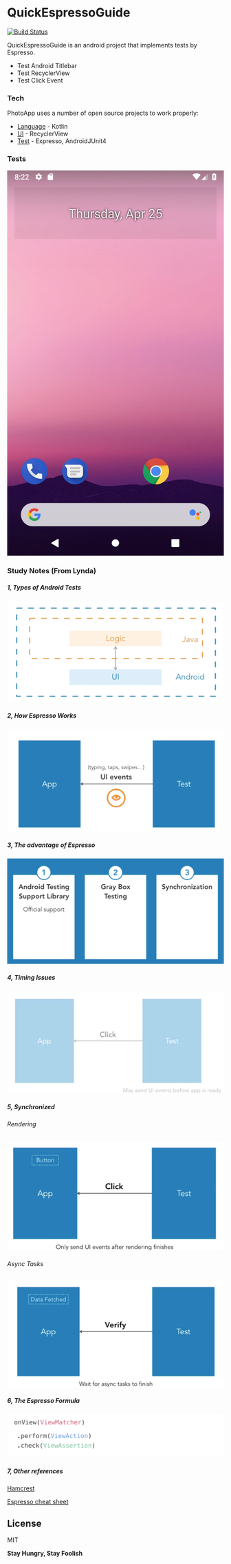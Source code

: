 # QuickEspressoGuide

[![Build Status](https://travis-ci.org/joemccann/dillinger.svg?branch=master)](https://travis-ci.org/joemccann/dillinger)

QuickEspressoGuide is an android project that implements tests by Espresso.

  - Test Android Titlebar
  - Test RecyclerView
  - Test Click Event
 
### Tech

PhotoApp uses a number of open source projects to work properly:

* [Language] - Kotlin
* [UI] - RecyclerView
* [Test] - Expresso, AndroidJUnit4

### Tests 
![Alt Text](https://github.com/mikewang0326/QuickEspressoGuide/blob/master/resources/quick_espresso_guide.gif?raw=true)

### Study Notes (From Lynda)
##### 1, Types of Android Tests
![Types of Android Tests](https://github.com/mikewang0326/QuickEspressoGuide/blob/master/resources/types_of_android_tests.png?raw=true "")

##### 2, How Espresso Works
![How Espresso Works](https://github.com/mikewang0326/QuickEspressoGuide/blob/master/resources/how_espresso_works.png?raw=true "")

##### 3, The advantage of Espresso
![The advantage of Espresso](https://github.com/mikewang0326/QuickEspressoGuide/blob/master/resources/advantage_of_espresso.png?raw=true "")

##### 4, Timing Issues
![Timing Issues](https://github.com/mikewang0326/QuickEspressoGuide/blob/master/resources/timing_issues.png?raw=true "")

##### 5, Synchronized

###### Rendering
![Timing Issues](https://github.com/mikewang0326/QuickEspressoGuide/blob/master/resources/synchronized_rendering.png?raw=true "")

###### Async Tasks
![Timing Issues](https://github.com/mikewang0326/QuickEspressoGuide/blob/master/resources/synchronized_async_tasks.png?raw=true "")

##### 6, The Espresso Formula
![Timing Issues](https://github.com/mikewang0326/QuickEspressoGuide/blob/master/resources/the_espresso_formula.png?raw=true "")

##### 7, Other references

[Hamcrest](https://www.marcphilipp.de/downloads/posts/2013-01-02-hamcrest-quick-reference/Hamcrest-1.3.pdf)


[Espresso cheat sheet](https://developer.android.com/training/testing/espresso/cheat-sheet)



License
----

MIT


**Stay Hungry, Stay Foolish**

[//]: # (These are reference links used in the body of this note and get stripped out when the markdown processor does its job. There is no need to format nicely because it shouldn't be seen. Thanks SO - http://stackoverflow.com/questions/4823468/store-comments-in-markdown-syntax)
   
   [Language]: <https://kotlinlang.org/>
   [UI]: <https://developer.android.com/reference/android/support/v7/widget/RecyclerView>
   [Test]: <https://developer.android.com/training/testing/espresso>


   
   
  

